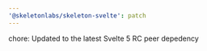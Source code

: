 ```yaml
---
'@skeletonlabs/skeleton-svelte': patch
---
```


chore: Updated to the latest Svelte 5 RC peer depedency
